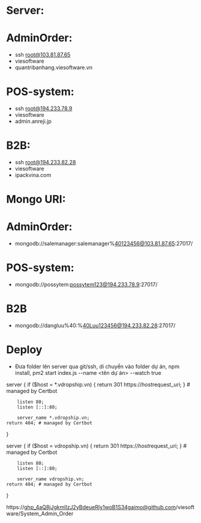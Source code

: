 # Server:

# AdminOrder:

-   ssh root@103.81.87.65
-   viesoftware
-   quantribanhang.viesoftware.vn

# POS-system:

-   ssh root@194.233.78.9
-   viesoftware
-   admin.anreji.jp

# B2B:

-   ssh root@194.233.82.28
-   viesoftware
-   ipackvina.com

# Mongo URI:

# AdminOrder:

-   mongodb://salemanager:salemanager%40123456@103.81.87.65:27017/

# POS-system:

-   mongodb://possytem:possytem123@194.233.78.9:27017/

# B2B

-   mongodb://dangluu%40:%40Luu123456@194.233.82.28:27017/

# Deploy

-   Đưa folder lên server qua git/ssh, di chuyển vào folder dự án, npm install, pm2 start index.js --name <tên dự án> --watch true

server {
    if ($host = *.vdropship.vn) {
        return 301 https://$host$request_uri;
    } # managed by Certbot


        listen 80;
        listen [::]:80;

        server_name *.vdropship.vn;
    return 404; # managed by Certbot


}

server {
    if ($host = vdropship.vn) {
        return 301 https://$host$request_uri;
    } # managed by Certbot


        listen 80;
        listen [::]:80;

        server_name vdropship.vn;
    return 404; # managed by Certbot


}

https://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@github.com/viesoftware/System_Admin_Order